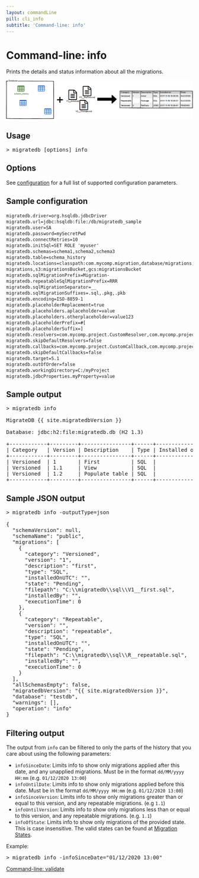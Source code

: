 ```yaml
---
layout: commandLine
pill: cli_info
subtitle: 'Command-line: info'
---
```


# Command-line: info

Prints the details and status information about all the migrations.

<a href="/documentation/command/info"><img src="/assets/balsamiq/command-info.png" alt="info"></a>

## Usage

<pre class="console"><span>&gt;</span> migratedb [options] info</pre>

## Options

See [configuration](/documentation/configuration/parameters) for a full list of supported configuration parameters.

## Sample configuration

```properties
migratedb.driver=org.hsqldb.jdbcDriver
migratedb.url=jdbc:hsqldb:file:/db/migratedb_sample
migratedb.user=SA
migratedb.password=mySecretPwd
migratedb.connectRetries=10
migratedb.initSql=SET ROLE 'myuser'
migratedb.schemas=schema1,schema2,schema3
migratedb.table=schema_history
migratedb.locations=classpath:com.mycomp.migration,database/migrations,filesystem:/sql-migrations,s3:migrationsBucket,gcs:migrationsBucket
migratedb.sqlMigrationPrefix=Migration-
migratedb.repeatableSqlMigrationPrefix=RRR
migratedb.sqlMigrationSeparator=__
migratedb.sqlMigrationSuffixes=.sql,.pkg,.pkb
migratedb.encoding=ISO-8859-1
migratedb.placeholderReplacement=true
migratedb.placeholders.aplaceholder=value
migratedb.placeholders.otherplaceholder=value123
migratedb.placeholderPrefix=#[
migratedb.placeholderSuffix=]
migratedb.resolvers=com.mycomp.project.CustomResolver,com.mycomp.project.AnotherResolver
migratedb.skipDefaultResolvers=false
migratedb.callbacks=com.mycomp.project.CustomCallback,com.mycomp.project.AnotherCallback
migratedb.skipDefaultCallbacks=false
migratedb.target=5.1
migratedb.outOfOrder=false
migratedb.workingDirectory=C:/myProject
migratedb.jdbcProperties.myProperty=value
```

## Sample output

<pre class="console">&gt; migratedb info

MigrateDB {{ site.migratedbVersion }} 

Database: jdbc:h2:file:migratedb.db (H2 1.3)

+------------+---------+----------------+------+---------------------+---------+
| Category   | Version | Description    | Type | Installed on        | State   |
+------------+---------+----------------+------+---------------------+---------+
| Versioned  | 1       | First          | SQL  |                     | Pending |
| Versioned  | 1.1     | View           | SQL  |                     | Pending |
| Versioned  | 1.2     | Populate table | SQL  |                     | Pending |
+------------+---------+----------------+------+---------------------+---------+</pre>

## Sample JSON output

<pre class="console">&gt; migratedb info -outputType=json

{
  "schemaVersion": null,
  "schemaName": "public",
  "migrations": [
    {
      "category": "Versioned",
      "version": "1",
      "description": "first",
      "type": "SQL",
      "installedOnUTC": "",
      "state": "Pending",
      "filepath": "C:\\migratedb\\sql\\V1__first.sql",
      "installedBy": "",
      "executionTime": 0
    },
    {
      "category": "Repeatable",
      "version": "",
      "description": "repeatable",
      "type": "SQL",
      "installedOnUTC": "",
      "state": "Pending",
      "filepath": "C:\\migratedb\\sql\\R__repeatable.sql",
      "installedBy": "",
      "executionTime": 0
    }
  ],
  "allSchemasEmpty": false,
  "migratedbVersion": "{{ site.migratedbVersion }}",
  "database": "testdb",
  "warnings": [],
  "operation": "info"
}</pre>

## Filtering output

The output from `info` can be filtered to only the parts of the history that you care about using the following
parameters:

- `infoSinceDate`: Limits info to show only migrations applied after this date, and any unapplied migrations. Must be in
  the format `dd/MM/yyyy HH:mm` (e.g. `01/12/2020 13:00`)
- `infoUntilDate`: Limits info to show only migrations applied before this date. Must be in the
  format `dd/MM/yyyy HH:mm` (e.g. `01/12/2020 13:00`)
- `infoSinceVersion`: Limits info to show only migrations greater than or equal to this version, and any repeatable
  migrations. (e.g `1.1`)
- `infoUntilVersion`: Limits info to show only migrations less than or equal to this version, and any repeatable
  migrations. (e.g. `1.1`)
- `infoOfState`: Limits info to show only migrations of the provided state. This is case insensitive. The valid states
  can be found at [Migration States](/documentation/concepts/migrations#migration-states).

Example:
<pre class="console">&gt; migratedb info -infoSinceDate="01/12/2020 13:00"
</pre>


<p class="next-steps">
    <a class="btn btn-primary" href="/documentation/usage/commandline/validate">Command-line: validate <i class="fa fa-arrow-right"></i></a>
</p>
